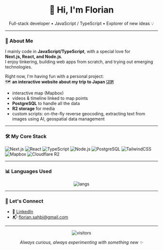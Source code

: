 <h1 align="center">👋 Hi, I'm Florian</h1>
<p align="center">Full-stack developer • JavaScript / TypeScript • Explorer of new ideas 💡</p>

---

### 🌱 About Me
I mainly code in **JavaScript/TypeScript**, with a special love for  
**Next.js, React, and Node.js**.  
I enjoy tinkering, building web apps from scratch, and trying out emerging technologies.  

Right now, I'm having fun with a personal project:  
🗺️ **an interactive website about my trip to Japan 🇯🇵**  
- interactive map (Mapbox)  
- videos & timeline linked to map points  
- **PostgreSQL** to handle all the data  
- **R2 storage** for media  
- custom scripts: on-the-fly reverse geocoding, extracting text from images using AI, geospatial data management  

---

### 🛠️ My Core Stack
<p>
  <img alt="Next.js" src="https://img.shields.io/badge/Next.js-000000?logo=nextdotjs&logoColor=white">
  <img alt="React" src="https://img.shields.io/badge/React-20232A?logo=react&logoColor=61DAFB">
  <img alt="TypeScript" src="https://img.shields.io/badge/TypeScript-3178C6?logo=typescript&logoColor=white">
  <img alt="Node.js" src="https://img.shields.io/badge/Node.js-43853D?logo=node.js&logoColor=white">
  <img alt="PostgreSQL" src="https://img.shields.io/badge/PostgreSQL-336791?logo=postgresql&logoColor=white">
  <img alt="TailwindCSS" src="https://img.shields.io/badge/TailwindCSS-0EA5E9?logo=tailwindcss&logoColor=white">
  <img alt="Mapbox" src="https://img.shields.io/badge/Mapbox-000000?logo=mapbox&logoColor=white">
  <img alt="Cloudflare R2" src="https://img.shields.io/badge/Cloudflare-R2-F38020?logo=cloudflare&logoColor=white">
</p>

---

### 📊 Languages Used
<p align="center">
  <img src="https://github-readme-stats.vercel.app/api/top-langs/?username=FlorianSahbi&layout=compact&theme=radical" alt="langs" />
</p>

---

### 🤝 Let's Connect
- 💼 [LinkedIn](https://www.linkedin.com/in/floriansahbi/)  
- 📬 florian.sahbi@gmail.com  

---

<p align="center">
  <img src="https://komarev.com/ghpvc/?username=FlorianSahbi&style=for-the-badge&color=blue" alt="visitors"/>
</p>

<p align="center"><i>Always curious, always experimenting with something new ✨</i></p>
